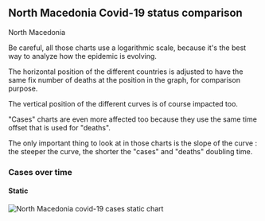 ## North Macedonia Covid-19 status comparison 

North Macedonia



Be careful, all those charts use a logarithmic scale, because it's the best way to analyze how the epidemic is evolving.
 
The horizontal position of the different countries is adjusted to have the same fix number of deaths at the position in the graph, for comparison purpose.

The vertical position of the different curves is of course impacted too.

"Cases" charts are even more affected too because they use the same time offset that is used for "deaths".

The only important thing to look at in those charts is the slope of the curve : the steeper the curve, the shorter the "cases" and "deaths" doubling time.



 
### Cases over time
 
#### Static
![North Macedonia covid-19 cases static chart](https://raw.githubusercontent.com/madlag/coronavirus_study/master/notebooks/graphs/2020-03-20/countries/North_Macedonia/2020-03-20_North_Macedonia_deaths.png "North Macedonia covid-19 cases static chart")   

